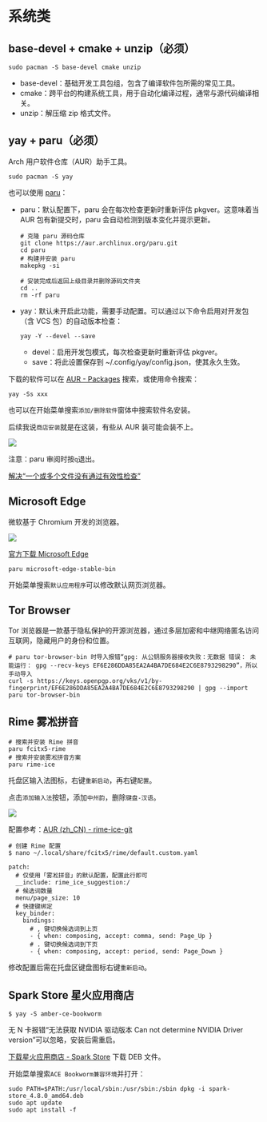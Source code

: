# 系统类

## base-devel + cmake + unzip（必须）

````shell
sudo pacman -S base-devel cmake unzip
````

- base-devel：基础开发工具包组，包含了编译软件包所需的常见工具。
- cmake：跨平台的构建系统工具，用于自动化编译过程，通常与源代码编译相关。
- unzip：解压缩 zip 格式文件。

## yay + paru（必须）

Arch 用户软件仓库（AUR）助手工具。

```shell
sudo pacman -S yay
```

也可以使用 [paru](https://github.com/Morganamilo/paru)：

- paru：默认配置下，paru 会在每次检查更新时重新评估 pkgver。这意味着当 AUR 包有新提交时，paru 会自动检测到版本变化并提示更新。
  ```shell
  # 克隆 paru 源码仓库
  git clone https://aur.archlinux.org/paru.git
  cd paru
  # 构建并安装 paru
  makepkg -si
  
  # 安装完成后返回上级目录并删除源码文件夹
  cd ..
  rm -rf paru
  ```
- yay：默认未开启此功能，需要手动配置。可以通过以下命令启用对开发包（含 VCS 包）的自动版本检查：
  ```shell
  yay -Y --devel --save
  ```
  - devel：启用开发包模式，每次检查更新时重新评估 pkgver。
  - save：将此设置保存到 ~/.config/yay/config.json，使其永久生效。

下载的软件可以在 [AUR - Packages](https://aur.archlinux.org/packages) 搜索，或使用命令搜索：
```shell
yay -Ss xxx
```

也可以在开始菜单搜索`添加/删除软件`窗体中搜索软件名安装。

后续我说`商店安装`就是在这装，有些从 AUR 装可能会装不上。

![](../assets/20250704220323.png)

注意：paru 审阅时按`q`退出。

[解决“一个或多个文件没有通过有效性检查”](../questions.html#解决-一个或多个文件没有通过有效性检查)

## Microsoft Edge

微软基于 Chromium 开发的浏览器。

![](https://edgestatic.azureedge.net/shared/cms/lrs1c69a1j/section-images/b0ec664721b948bdb4de34621ba1ce25-png-w1920.avif)

[官方下载 Microsoft Edge](https://www.microsoft.com/zh-cn/edge/download)

```shell
paru microsoft-edge-stable-bin
```

开始菜单搜索`默认应用程序`可以修改默认网页浏览器。

## Tor Browser

Tor 浏览器是一款基于隐私保护的开源浏览器，通过多层加密和中继网络匿名访问互联网，隐藏用户的身份和位置。

```shell
# paru tor-browser-bin 时导入报错“gpg: 从公钥服务器接收失败：无数据 错误： 未能运行： gpg --recv-keys EF6E286DDA85EA2A4BA7DE684E2C6E8793298290”，所以手动导入
curl -s https://keys.openpgp.org/vks/v1/by-fingerprint/EF6E286DDA85EA2A4BA7DE684E2C6E8793298290 | gpg --import
paru tor-browser-bin
```

## Rime 雾凇拼音

```shell
# 搜索并安装 Rime 拼音
paru fcitx5-rime
# 搜索并安装雾凇拼音方案
paru rime-ice
```

托盘区输入法图标，右键`重新启动`，再右键`配置`。

点击`添加输入法`按钮，添加`中州韵`，删除`键盘-汉语`。

![](../assets/20250702021910.png)

配置参考：[AUR (zh_CN) - rime-ice-git](https://aur.archlinux.org/packages/rime-ice-git)

```shell
# 创建 Rime 配置
$ nano ~/.local/share/fcitx5/rime/default.custom.yaml

patch:
  # 仅使用「雾凇拼音」的默认配置，配置此行即可
  __include: rime_ice_suggestion:/
  # 候选词数量
  menu/page_size: 10
  # 快捷键绑定
  key_binder:
    bindings:
      # , 键切换候选词到上页
      - { when: composing, accept: comma, send: Page_Up }
      # . 键切换候选词到下页
      - { when: composing, accept: period, send: Page_Down }
```

修改配置后需在托盘区键盘图标右键`重新启动`。

## Spark Store 星火应用商店

```shell
$ yay -S amber-ce-bookworm
```

无 N 卡报错“无法获取 NVIDIA 驱动版本 Can not determine NVIDIA Driver version”可以忽略，安装后需重启。

[下载星火应用商店 - Spark Store](https://www.spark-app.store/download/) 下载 DEB 文件。

开始菜单搜索`ACE Bookworm兼容环境`并打开：
```shell
sudo PATH=$PATH:/usr/local/sbin:/usr/sbin:/sbin dpkg -i spark-store_4.8.0_amd64.deb
sudo apt update
sudo apt install -f
```
